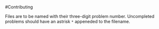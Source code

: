 #Contributing

Files are to be named with their three-digit problem number. Uncompleted problems should have an astrisk `*` appeneded to the filename.